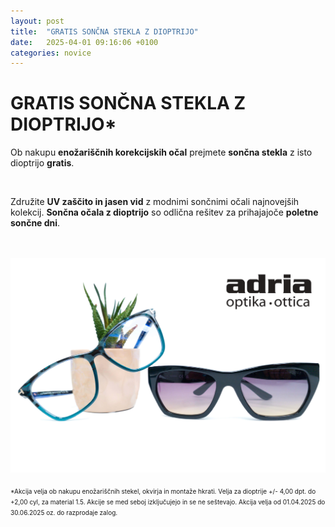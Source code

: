 ```yaml
---
layout: post
title:  "GRATIS SONČNA STEKLA Z DIOPTRIJO"
date:   2025-04-01 09:16:06 +0100
categories: novice
---
```


<BODY>
 <H1>GRATIS SONČNA STEKLA Z DIOPTRIJO*</H1>
  <p>Ob nakupu <b>enožariščnih korekcijskih očal</b> prejmete <b>sončna stekla</b> z isto dioptrijo <b>gratis</b>. </p>
 <br>
  <p>Združite <b>UV zaščito in jasen vid</b> z modnimi sončnimi očali najnovejših kolekcij. <b>Sončna očala z dioptrijo</b> so odlična rešitev za prihajajoče <b>poletne sončne dni</b>. </p>
 <br>
 <br>
  <img src="/img/korekcija-sonce-Adria-optika.webp" alt="Gratis sončna stekla">
 <br>
 <br>
<font size="1">*Akcija velja ob nakupu enožariščnih stekel, okvirja in montaže hkrati. Velja za dioptrije +/- 4,00 dpt. do +2,00 cyl, za material 1.5. Akcije se med seboj izključujejo in se ne seštevajo. Akcija velja od 01.04.2025 do 30.06.2025 oz. do razprodaje zalog.</font>

 
</BODY>
